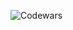 ![Codewars](https://github.r2v.ch/codewars?user=JohnLacerdaOliveira&top_languages=true&theme=gradient&hide_clan=true)
